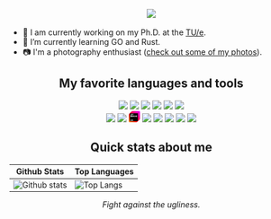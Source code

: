 <p align="center">
  <img src="https://readme-typing-svg.demolab.com/?lines=Hi+there+👋;I'm+Pourya!;Smile!+📸&font=Fira%20Code&center=true&width=380&height=50&duration=4000&pause=1000">
</p>

- 🔭 I am currently working on my Ph.D. at the [TU/e](https://www.tue.nl/en/).
- 🌱 I’m currently learning GO and Rust.
- 📷️ I'm a photography enthusiast ([check out some of my photos](https://unsplash.com/@_pourya_)).


<h2 align='center'>My favorite languages and tools</i></h2>
<p align="center">
  <code><img width="4%" src="https://cdn.cdnlogo.com/logos/c/76/c.svg"></code>
  <code><img width="5%" src="https://www.vectorlogo.zone/logos/java/java-icon.svg"></code>
  <code><img width="4%" src="https://www.vectorlogo.zone/logos/python/python-icon.svg"></code>
  <code><img width="9%" src="https://www.vectorlogo.zone/logos/golang/golang-official.svg"></code>
  <a href="https://github.com#gh-light-mode-only"><code><img width="5%" src="https://www.vectorlogo.zone/logos/rust-lang/rust-lang-icon.svg"></code></a>
  <a href="https://github.com#gh-dark-mode-only"><code><img width="5%" src="https://res.cloudinary.com/skillsmatter/image/upload/c_crop,g_custom/v1663934361/df9mcer6d5zwj9hebqkk.png"></code></a>
  <br/>
  <code><img width="4.5%" src="https://upload.wikimedia.org/wikipedia/commons/1/17/Budgie.svg"></code>
  <code><img width="4%" src="https://upload.vectorlogo.zone/logos/visualstudio_code/images/0aea25bb-27bb-427f-8d65-f999bf0cba67.svg"></code>
  <code><img width="4%" src="https://raw.githubusercontent.com/JetBrains/logos/451e1f9013822ee4163fcac310f96d93e2791091/web/jetbrains/jetbrains-simple.svg"></code>
  <code><img width="4%" src="https://www.vectorlogo.zone/logos/git-scm/git-scm-icon.svg"></code>
  <code><img width="5%" src="https://www.vectorlogo.zone/logos/docker/docker-icon.svg"></code>
  <a href="https://github.com#gh-light-mode-only"><code><img width="5%" src="https://www.vectorlogo.zone/logos/gnu_bash/gnu_bash-icon.svg"></code></a>
  <a href="https://github.com#gh-dark-mode-only"><code><img width="4.5%" src="https://bashlogo.com/img/symbol/png/full_colored_light.png"></code></a>
  <code><img width="5%" src="https://www.vectorlogo.zone/logos/vim/vim-icon.svg"></code>
</p>





<!-- - 👯 I’m looking to collaborate on ...
- 🤔 I’m looking for help with ...
- 💬 Ask me about ...
- 📫 How to reach me: ...
- 😄 Pronouns: ...
- ⚡ Fun fact: ... -->


<h2 align='center'>Quick stats about me</i></h2>
<div align="center">
  
  
| Github Stats | Top Languages |
| --- | --- |
| ![Github stats](https://github-readme-stats.vercel.app/api?username=porya-gohary&show_icons=true&theme=github_dark&rank_icon=github&count_private=true) | ![Top Langs](https://github-readme-stats.vercel.app/api/top-langs/?username=porya-gohary&show_icons=true&langs_count=8&theme=github_dark&layout=compact) |
  
</div>

<p align='center'><i>Fight against the ugliness.</i></p>
